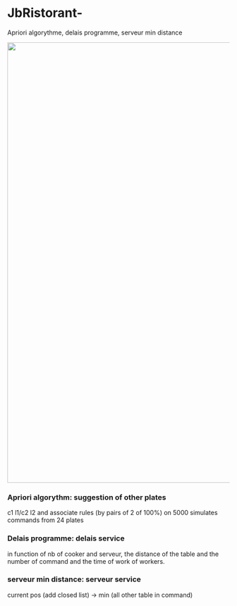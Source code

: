 # JbRistorant-
Apriori algorythme, delais programme, serveur min distance

<img src="https://user-images.githubusercontent.com/54853371/88558028-4d766f80-d02b-11ea-8b2e-18d1d886d285.png" width="1000px;">

<h3>Apriori algorythm: suggestion of other plates</h3>

c1 l1/c2 l2 and associate rules (by pairs of 2 of 100%) on 5000 simulates commands from 24 plates

<h3>Delais programme: delais service</h3>

in function of nb of cooker and serveur, the distance of the table and the number of command and the time of work of workers.


<h3>serveur min distance: serveur service</h3>

current pos (add closed list) -> min (all other table in command)
